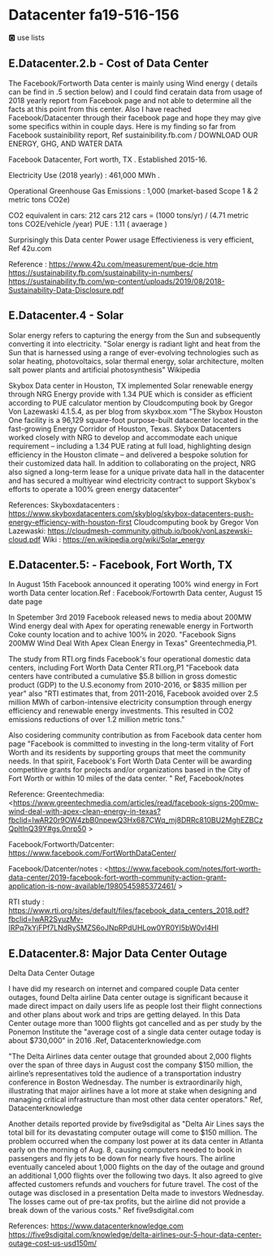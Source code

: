 # Datacenter fa19-516-156

:o2: use lists

## E.Datacenter.2.b - Cost of Data Center 

The Facebook/Fortworth Data center is mainly using Wind energy ( details can be find in .5 section below) and I could find ceratain data from usage of 2018 yearly report from Facebook page and not able to determine all the facts at this point from this center. Also I have reached Facebook/Datacenter through their facebook page and hope they may give some specifics within in couple days.
Here is my finding so far from Facebook sustainibility report, Ref sustainibility.fb.com / DOWNLOAD OUR ENERGY, GHG, AND WATER DATA 


Facebook Datacenter, Fort worth, TX .
Established 2015-16.

Electricity Use (2018 yearly)  : 461,000 MWh .

Operational Greenhouse Gas Emissions      : 1,000
(market-based Scope 1 & 2 metric tons CO2e) 

CO2 equivalent in cars: 212 cars
212 cars = (1000 tons/yr) / (4.71 metric tons CO2E/vehicle /year) 
PUE                            : 1.11 ( avaerage )

Surprisingly this Data center Power usage Effectivieness is very efficient, Ref 42u.com

Reference : 
<https://www.42u.com/measurement/pue-dcie.htm>
<https://sustainability.fb.com/sustainability-in-numbers/>
<https://sustainability.fb.com/wp-content/uploads/2019/08/2018-Sustainability-Data-Disclosure.pdf>


## E.Datacenter.4 - Solar

Solar energy refers to capturing the energy from the Sun and subsequently converting it into electricity.
"Solar energy is radiant light and heat from the Sun that is harnessed using a range of ever-evolving technologies such as solar heating, photovoltaics, solar thermal energy, solar architecture, molten salt power plants and artificial photosynthesis" Wikipedia

Skybox Data center in Houston, TX implemented Solar renewable energy through NRG Energy provide  with 1.34 PUE which is consider as efficient according to PUE calculator mention by Cloudcomputing book by Gregor Von Lazewaski 4.1.5.4, as per blog from skyxbox.xom "The Skybox Houston One facility is a 96,129 square-foot purpose-built datacenter located in the fast-growing Energy Corridor of Houston, Texas. Skybox Datacenters worked closely with NRG to develop and accommodate each unique requirement – including a 1.34 PUE rating at full load, highlighting design efficiency in the Houston climate – and delivered a bespoke solution for their customized data hall. In addition to collaborating on the project, NRG also signed a long-term lease for a unique private data hall in the datacenter and has secured a multiyear wind electricity contract to support Skybox's efforts to operate a 100% green energy datacenter"
 

References:
Skyboxdatacenters : <https://www.skyboxdatacenters.com/skyblog/skybox-datacenters-push-energy-efficiency-with-houston-first>
Cloudcomputing book by Gregor Von Lazewaski: <https://cloudmesh-community.github.io/book/vonLaszewski-cloud.pdf>
Wiki : <https://en.wikipedia.org/wiki/Solar_energy>

## E.Datacenter.5: - Facebook, Fort Worth, TX

In August 15th Facebook announced it operating 100% wind energy in Fort worth Data center location.Ref : Facebook/Fortowrth Data center, August 15 date page

In Spetember 3rd 2019 Facebook released news to media about 200MW Wind energy deal with Apex for operating renewable energy in Fortworth Coke county location and to achive 100% in 2020. "Facebook Signs 200MW Wind Deal With Apex Clean Energy in Texas" Greentechmedia,P1.

The study from RTI.org finds Facebook's four operational domestic data centers, including Fort Worth Data Center RTI.org,P1 "Facebook data centers have contributed a cumulative $5.8 billion in gross domestic product (GDP) to the U.S.economy from 2010-2016, or $835 million per year" also "RTI estimates that, from 2011-2016, Facebook avoided over 2.5 million MWh of
carbon-intensive electricity consumption through energy efficiency and renewable energy investments. This resulted in CO2 emissions reductions of over 1.2 million metric tons." 

Also cosidering community contribution as from Facebook data center hom page "Facebook is committed to investing in the long-term vitality of Fort Worth and its residents by supporting groups that meet the community needs. In that spirit, Facebook's Fort Worth Data Center will be awarding competitive grants for projects and/or organizations based in the City of Fort Worth or within 10 miles of the data center. " Ref, Facebook/notes


Reference:
Greentechmedia:
<https://www.greentechmedia.com/articles/read/facebook-signs-200mw-wind-deal-with-apex-clean-energy-in-texas?fbclid=IwAR20r9OW4zbB0npewQ3Hx687CWq_mj8DRRc810BU2MghEZBCzQpltlnQ39Y#gs.0nrp50 >

Facebook/Fortworth/Datcenter:
<https://www.facebook.com/FortWorthDataCenter/>

Facebook/Datcenter/notes :
<https://www.facebook.com/notes/fort-worth-data-center/2019-facebook-fort-worth-community-action-grant-application-is-now-available/1980545985372461/ >

RTI study :
<https://www.rti.org/sites/default/files/facebook_data_centers_2018.pdf?fbclid=IwAR2SyuzMv-IRPq7kYjFPf7LNdRySMZS6oJNpRPdUHLow0YR0YI5bW0vI4HI>

## E.Datacenter.8: Major Data Center Outage

Delta Data Center Outage

I have did my research on internet and compared couple Data center outages, found Delta airline Data center outage is significant because it made direct impact on daily users life as people lost their flight connections and other plans about work and trips are getting delayed. In this Data Center outage more than 1000 flights got cancelled and as per study by the Ponemon Institute the "average cost of a single data center outage today is about $730,000" in 2016 .Ref, Datacenterknowledge.com

"The Delta Airlines data center outage that grounded about 2,000 flights over the span of three days in August cost the company $150 million, the airline’s representatives told the audience of a transportation industry conference in Boston Wednesday.
The number is extraordinarily high, illustrating that major airlines have a lot more at stake when designing and managing critical infrastructure than most other data center operators." Ref, Datacenterknowledge

Another details reported provide by five9sdigital as
"Delta Air Lines says the total bill for its devastating computer outage will come to $150 million.
The problem occurred when the company lost power at its data center in Atlanta early on the morning of Aug. 8, causing computers needed to book in passengers and fly jets to be down for nearly five hours.
The airline eventually canceled about 1,000 flights on the day of the outage and ground an additional 1,000 flights over the following two days. It also agreed to give affected customers refunds and vouchers for future travel.
The cost of the outage was disclosed in a presentation Delta made to investors Wednesday. The losses came out of pre-tax profits, but the airline did not provide a break down of the various costs." Ref five9sdigital.com


References: 
<https://www.datacenterknowledge.com>
<https://five9sdigital.com/knowledge/delta-airlines-our-5-hour-data-center-outage-cost-us-usd150m/>
